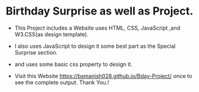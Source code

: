 # Birthday Surprise as well as Project.


- This Project includes a Website uses HTML, CSS, JavaScript ,and W3.CSS(as design template).
- I also uses JavaScript to design it some best part as the Special Surprise section.
- and uses some basic css property to design it.

- Visit this Website https://bsmanish028.github.io/Bday-Project/ once to see the complete output.
Thank You.!
